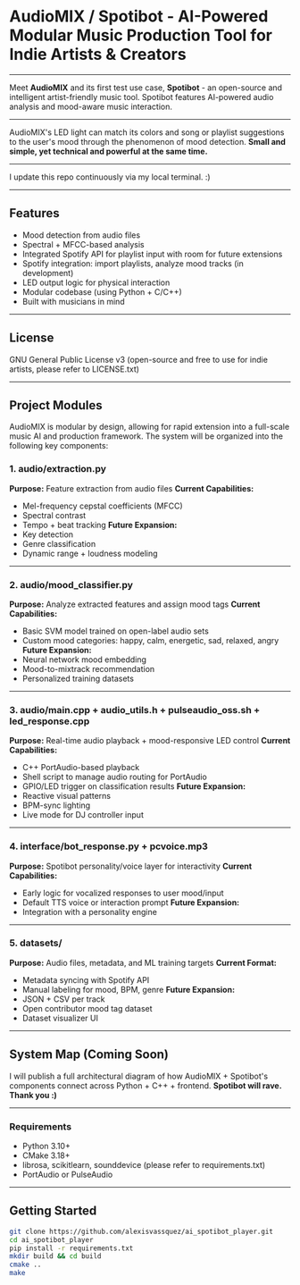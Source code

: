 # AudioMIX / Spotibot - AI-Powered Modular Music Production Tool for Indie Artists & Creators 

---

Meet **AudioMIX** and its first test use case, **Spotibot** - an open-source and intelligent artist-friendly music tool. Spotibot 
features AI-powered audio analysis and mood-aware music interaction.

---

AudioMIX's LED light can match its colors and song or playlist suggestions to 
the user's mood through the phenomenon of mood detection. 
**Small and simple, yet technical and powerful at the same time.**

---

I update this repo continuously via my local terminal. :)

---

## Features
- Mood detection from audio files
- Spectral + MFCC-based analysis
- Integrated Spotify API for playlist input with room for future extensions
- Spotify integration: import playlists, analyze mood tracks (in development)
- LED output logic for physical interaction
- Modular codebase (using Python + C/C++)
- Built with musicians in mind

---

## License
GNU General Public License v3 (open-source and free to use for indie artists, please refer to LICENSE.txt)

---

## Project Modules
AudioMIX is modular by design, allowing for rapid extension into a full-scale music AI and 
production framework. The system will be organized into the following key components:

### 1. audio/extraction.py
**Purpose:** Feature extraction from audio files
**Current Capabilities:**
- Mel-frequency cepstal coefficients (MFCC)
- Spectral contrast
- Tempo + beat tracking
**Future Expansion:**
- Key detection
- Genre classification
- Dynamic range + loudness modeling

---

### 2. audio/mood_classifier.py
**Purpose:** Analyze extracted features and assign mood tags
**Current Capabilities:**
- Basic SVM model trained on open-label audio sets
- Custom mood categories: happy, calm, energetic, sad, relaxed, angry
**Future Expansion:**
- Neural network mood embedding
- Mood-to-mixtrack recommendation
- Personalized training datasets

---

### 3. audio/main.cpp + audio_utils.h + pulseaudio_oss.sh + led_response.cpp
**Purpose:** Real-time audio playback + mood-responsive LED control
**Current Capabilities:**
- C++ PortAudio-based playback 
- Shell script to manage audio routing for PortAudio
- GPIO/LED trigger on classification results
**Future Expansion:**
- Reactive visual patterns
- BPM-sync lighting
- Live mode for DJ controller input

---

### 4. interface/bot_response.py + pcvoice.mp3
**Purpose:** Spotibot personality/voice layer for interactivity
**Current Capabilities:**
- Early logic for vocalized responses to user mood/input
- Default TTS voice or interaction prompt
**Future Expansion:**
- Integration with a personality engine

---

### 5. datasets/
**Purpose:** Audio files, metadata, and ML training targets
**Current Format:**
- Metadata syncing with Spotify API
- Manual labeling for mood, BPM, genre
**Future Expansion:**
- JSON + CSV per track
- Open contributor mood tag dataset
- Dataset visualizer UI

---

## System Map (Coming Soon)
I will publish a full architectural diagram of how AudioMIX + Spotibot's components connect across 
Python + C++ + frontend.
**Spotibot will rave. Thank you :)**

---

### Requirements
- Python 3.10+
- CMake 3.18+
- librosa, scikitlearn, sounddevice (please refer to requirements.txt)
- PortAudio or PulseAudio

---

## Getting Started
```bash
git clone https://github.com/alexisvassquez/ai_spotibot_player.git
cd ai_spotibot_player
pip install -r requirements.txt
mkdir build && cd build
cmake ..
make
